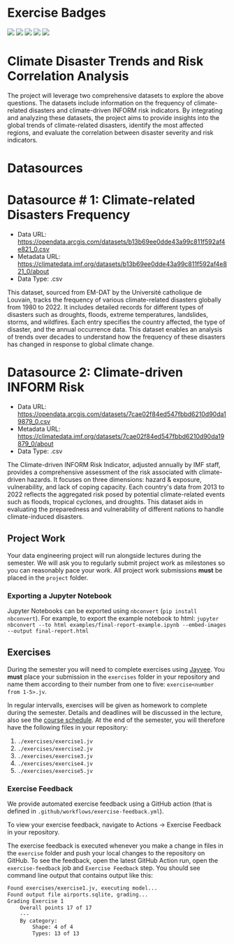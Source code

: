 # Exercise Badges

![](https://byob.yarr.is/muhammadalyy14/FAU-Data-Engineering-Project/score_ex1) ![](https://byob.yarr.is/muhammadalyy14/FAU-Data-Engineering-Project/score_ex2) ![](https://byob.yarr.is/muhammadalyy14/FAU-Data-Engineering-Project/score_ex3) ![](https://byob.yarr.is/muhammadalyy14/FAU-Data-Engineering-Project/score_ex4) ![](https://byob.yarr.is/muhammadalyy14/FAU-Data-Engineering-Project/score_ex5)

# Climate Disaster Trends and Risk Correlation Analysis

The project will leverage two comprehensive datasets to explore the above questions. The datasets include information on the frequency of climate-related disasters and climate-driven INFORM risk indicators. By integrating and analyzing these datasets, the project aims to provide insights into the global trends of climate-related disasters, identify the most affected regions, and evaluate the correlation between disaster severity and risk indicators.

# Datasources

<!-- Describe each datasources you plan to use in a section. Use the prefic "DatasourceX" where X is the id of the datasource. -->

# Datasource # 1: Climate-related Disasters Frequency
* Data URL: https://opendata.arcgis.com/datasets/b13b69ee0dde43a99c811f592af4e821_0.csv
* Metadata URL: https://climatedata.imf.org/datasets/b13b69ee0dde43a99c811f592af4e821_0/about
* Data Type: .csv

This dataset, sourced from EM-DAT by the Université catholique de Louvain, tracks the frequency of various climate-related disasters globally from 1980 to 2022. It includes detailed records for different types of disasters such as droughts, floods, extreme temperatures, landslides, storms, and wildfires. Each entry specifies the country affected, the type of disaster, and the annual occurrence data. This dataset enables an analysis of trends over decades to understand how the frequency of these disasters has changed in response to global climate change.

# Datasource 2: Climate-driven INFORM Risk
* Data URL: https://opendata.arcgis.com/datasets/7cae02f84ed547fbbd6210d90da19879_0.csv
* Metadata URL: https://climatedata.imf.org/datasets/7cae02f84ed547fbbd6210d90da19879_0/about
* Data Type: .csv

The Climate-driven INFORM Risk Indicator, adjusted annually by IMF staff, provides a comprehensive assessment of the risk associated with climate-driven hazards. It focuses on three dimensions: hazard & exposure, vulnerability, and lack of coping capacity. Each country's data from 2013 to 2022 reflects the aggregated risk posed by potential climate-related events such as floods, tropical cyclones, and droughts. This dataset aids in evaluating the preparedness and vulnerability of different nations to handle climate-induced disasters.

## Project Work
Your data engineering project will run alongside lectures during the semester. We will ask you to regularly submit project work as milestones so you can reasonably pace your work. All project work submissions **must** be placed in the `project` folder.

### Exporting a Jupyter Notebook
Jupyter Notebooks can be exported using `nbconvert` (`pip install nbconvert`). For example, to export the example notebook to html: `jupyter nbconvert --to html examples/final-report-example.ipynb --embed-images --output final-report.html`


## Exercises
During the semester you will need to complete exercises using [Jayvee](https://github.com/jvalue/jayvee). You **must** place your submission in the `exercises` folder in your repository and name them according to their number from one to five: `exercise<number from 1-5>.jv`.

In regular intervalls, exercises will be given as homework to complete during the semester. Details and deadlines will be discussed in the lecture, also see the [course schedule](https://made.uni1.de/). At the end of the semester, you will therefore have the following files in your repository:

1. `./exercises/exercise1.jv`
2. `./exercises/exercise2.jv`
3. `./exercises/exercise3.jv`
4. `./exercises/exercise4.jv`
5. `./exercises/exercise5.jv`

### Exercise Feedback
We provide automated exercise feedback using a GitHub action (that is defined in `.github/workflows/exercise-feedback.yml`). 

To view your exercise feedback, navigate to Actions -> Exercise Feedback in your repository.

The exercise feedback is executed whenever you make a change in files in the `exercise` folder and push your local changes to the repository on GitHub. To see the feedback, open the latest GitHub Action run, open the `exercise-feedback` job and `Exercise Feedback` step. You should see command line output that contains output like this:

```sh
Found exercises/exercise1.jv, executing model...
Found output file airports.sqlite, grading...
Grading Exercise 1
	Overall points 17 of 17
	---
	By category:
		Shape: 4 of 4
		Types: 13 of 13
```

